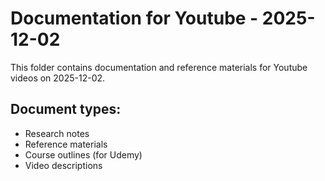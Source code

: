 # Documentation for Youtube - 2025-12-02

This folder contains documentation and reference materials for Youtube videos on 2025-12-02.

## Document types:
- Research notes
- Reference materials
- Course outlines (for Udemy)
- Video descriptions
